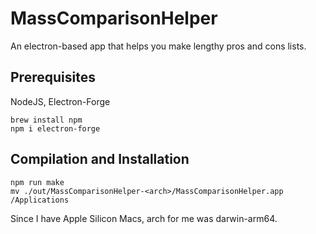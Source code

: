 # MassComparisonHelper
An electron-based app that helps you make lengthy pros and cons lists.

## Prerequisites
NodeJS, Electron-Forge
```
brew install npm
npm i electron-forge
```

## Compilation and Installation
```
npm run make
mv ./out/MassComparisonHelper-<arch>/MassComparisonHelper.app /Applications 
```
Since I have Apple Silicon Macs, arch for me was darwin-arm64.
